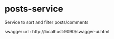 # posts-service
Service to sort and filter posts/comments


swagger url : http://localhost:9090/swagger-ui.html
